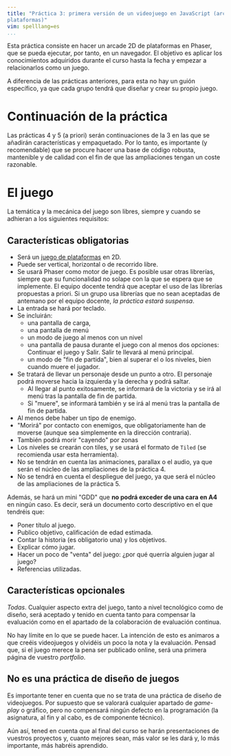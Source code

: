 ```yaml
---
title: "Práctica 3: primera versión de un videojuego en JavaScript (arcade
plataformas)"
vim: spelllang=es
...
```


Esta práctica consiste en hacer un arcade 2D de plataformas en Phaser, que se
pueda ejecutar, por tanto, en un navegador. El objetivo es aplicar los
conocimientos adquiridos durante el curso hasta la fecha y empezar a
relacionarlos como un juego.

A diferencia de las prácticas anteriores, para esta no hay un guión específico,
ya que cada grupo tendrá que diseñar y crear su propio juego.

# Continuación de la práctica

Las prácticas 4 y 5 (a priori) serán continuaciones de la 3 en las que se
añadirán características y empaquetado. Por lo tanto, es importante (y
recomendable) que se procure hacer una base de código robusta, mantenible y de
calidad con el fin de que las ampliaciones tengan un coste razonable.

# El juego

La temática y la mecánica del juego son libres, siempre y cuando se adhieran a
los siguientes requisitos:

## Características obligatorias

- Será un [juego de plataformas](https://en.wikipedia.org/wiki/Platform_game)
  en 2D.
- Puede ser vertical, horizontal o de recorrido libre.
- Se usará Phaser como motor de juego. Es posible usar otras librerías, siempre
  que su funcionalidad no solape con la que se espera que se implemente. El
  equipo docente tendrá que aceptar el uso de las librerías propuestas a
  priori. Si un grupo usa librerías que no sean aceptadas de antemano por el
  equipo docente, *la práctica estará suspensa*.
- La entrada se hará por teclado.
- Se incluirán:
    - una pantalla de carga, 
    - una pantalla de menú 
    - un modo de juego al menos con un nivel
    - una pantalla de pausa durante el juego con al menos dos opciones: Continuar el juego y Salir. Salir te llevará al menú principal.
    - un modo de "fin de partida", bien al superar el o los niveles, bien cuando muere el jugador.
- Se tratará de llevar un personaje desde un punto a otro. El personaje podrá
  moverse hacia la izquierda y la derecha y podrá saltar. 
    - Al llegar al punto exitosamente, se informará de la victoria y se irá al
      menú tras la pantalla de fin de partida.
    - Si "muere", se informará también y se irá al menú tras la pantalla de fin
      de partida.
- Al menos debe haber un tipo de enemigo.
- "Morirá" por contacto con enemigos, que obligatoriamente han de moverse
  (aunque sea simplemente en la dirección contraria).
- También podrá morir "cayendo" por zonas
- Los niveles se crearán con tiles, y se usará el formato de `Tiled` (se
  recomienda usar esta herramienta).
- No se tendrán en cuenta las animaciones, parallax o el audio, ya que serán el
  núcleo de las ampliaciones de la práctica 4.
- No se tendrá en cuenta el despliegue del juego, ya que será el núcleo de
  las ampliaciones de la práctica 5.

Además, se hará un mini "GDD" que **no podrá exceder de una cara en A4** en ningún caso. Es decir,
será un documento corto descriptivo en el que tendréis que:

- Poner título al juego.
- Publico objetivo, calificación de edad estimada.
- Contar la historia (es obligatorio una) y los objetivos.
- Explicar cómo jugar.
- Hacer un poco de "venta" del juego: ¿por qué querría alguien jugar al juego?
- Referencias utilizadas.

## Características opcionales

*Todas*. Cualquier aspecto extra del juego, tanto a nivel tecnológico como de
diseño, será aceptado y tenido en cuenta tanto para compensar la evaluación
como en el apartado de la colaboración de evaluación continua.

No hay límite en lo que se puede hacer. La intención de esto es animaros a que
creéis videojuegos y olvidéis un poco la nota y la evaluación. Pensad que, si
el juego merece la pena ser publicado online, será una primera página de
vuestro *portfolio*.

## No es una práctica de diseño de juegos

Es importante tener en cuenta que no se trata de una práctica de diseño de
videojuegos. Por supuesto que se valorará cualquier apartado de  *game-play* o
gráfico, pero no compensará ningún defecto en la programación (la asignatura,
al fin y al cabo, es de componente técnico).

Aún así, tened en cuenta que al final del curso se harán presentaciones de
vuestros proyectos y, cuanto mejores sean, más valor se les dará y, lo más
importante, más habréis aprendido.
